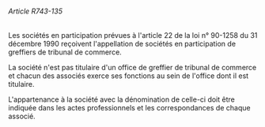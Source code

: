###### Article R743-135

Les sociétés en participation prévues à l'article 22 de la loi n° 90-1258 du 31 décembre 1990 reçoivent l'appellation de sociétés en participation de greffiers de tribunal de commerce.

La société n'est pas titulaire d'un office de greffier de tribunal de commerce et chacun des associés exerce ses fonctions au sein de l'office dont il est titulaire.

L'appartenance à la société avec la dénomination de celle-ci doit être indiquée dans les actes professionnels et les correspondances de chaque associé.

